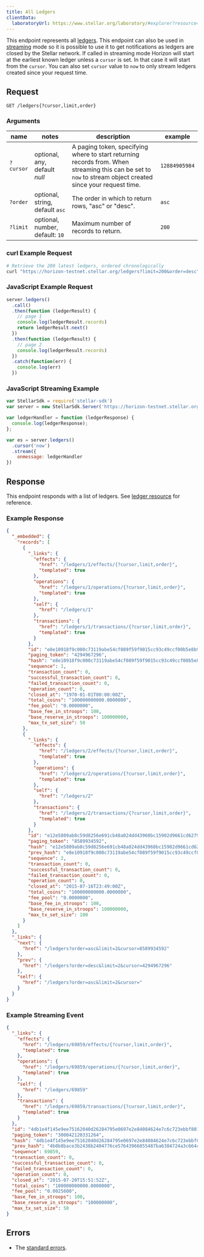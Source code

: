 ```yaml
---
title: All Ledgers
clientData:
  laboratoryUrl: https://www.stellar.org/laboratory/#explorer?resource=ledgers&endpoint=all
---
```


This endpoint represents all [ledgers](../resources/ledger.md).
This endpoint can also be used in [streaming](../streaming.md) mode so it is possible to use it to get notifications as ledgers are closed by the Stellar network.
If called in streaming mode Horizon will start at the earliest known ledger unless a `cursor` is set. In that case it will start from the `cursor`. You can also set `cursor` value to `now` to only stream ledgers created since your request time.

## Request

```
GET /ledgers{?cursor,limit,order}
```

### Arguments

| name | notes | description | example |
| ---- | ----- | ----------- | ------- |
| `?cursor` | optional, any, default _null_ | A paging token, specifying where to start returning records from. When streaming this can be set to `now` to stream object created since your request time. | `12884905984` |
| `?order`  | optional, string, default `asc` | The order in which to return rows, "asc" or "desc". | `asc` |
| `?limit`  | optional, number, default: `10` | Maximum number of records to return. | `200` |

### curl Example Request

```sh
# Retrieve the 200 latest ledgers, ordered chronologically
curl "https://horizon-testnet.stellar.org/ledgers?limit=200&order=desc"
```

### JavaScript Example Request

```javascript
server.ledgers()
  .call()
  .then(function (ledgerResult) {
    // page 1
    console.log(ledgerResult.records)
    return ledgerResult.next()
  })
  .then(function (ledgerResult) {
    // page 2
    console.log(ledgerResult.records)
  })
  .catch(function(err) {
    console.log(err)
  })
```


### JavaScript Streaming Example

```javascript
var StellarSdk = require('stellar-sdk')
var server = new StellarSdk.Server('https://horizon-testnet.stellar.org');

var ledgerHandler = function (ledgerResponse) {
  console.log(ledgerResponse);
};

var es = server.ledgers()
  .cursor('now')
  .stream({
    onmessage: ledgerHandler
})
```

## Response

This endpoint responds with a list of ledgers.  See [ledger resource](../resources/ledger.md) for reference.

### Example Response

```json
{
  "_embedded": {
    "records": [
      {
        "_links": {
          "effects": {
            "href": "/ledgers/1/effects/{?cursor,limit,order}",
            "templated": true
          },
          "operations": {
            "href": "/ledgers/1/operations/{?cursor,limit,order}",
            "templated": true
          },
          "self": {
            "href": "/ledgers/1"
          },
          "transactions": {
            "href": "/ledgers/1/transactions/{?cursor,limit,order}",
            "templated": true
          }
        },
        "id": "e8e10918f9c000c73119abe54cf089f59f9015cc93c49ccf00b5e8b9afb6e6b1",
        "paging_token": "4294967296",
        "hash": "e8e10918f9c000c73119abe54cf089f59f9015cc93c49ccf00b5e8b9afb6e6b1",
        "sequence": 1,
        "transaction_count": 0,
        "successful_transaction_count": 0,
        "failed_transaction_count": 0,
        "operation_count": 0,
        "closed_at": "1970-01-01T00:00:00Z",
        "total_coins": "100000000000.0000000",
        "fee_pool": "0.0000000",
        "base_fee_in_stroops": 100,
        "base_reserve_in_stroops": 100000000,
        "max_tx_set_size": 50
      },
      {
        "_links": {
          "effects": {
            "href": "/ledgers/2/effects/{?cursor,limit,order}",
            "templated": true
          },
          "operations": {
            "href": "/ledgers/2/operations/{?cursor,limit,order}",
            "templated": true
          },
          "self": {
            "href": "/ledgers/2"
          },
          "transactions": {
            "href": "/ledgers/2/transactions/{?cursor,limit,order}",
            "templated": true
          }
        },
        "id": "e12e5809ab8c59d8256e691cb48a024dd43960bc15902d9661cd627962b2bc71",
        "paging_token": "8589934592",
        "hash": "e12e5809ab8c59d8256e691cb48a024dd43960bc15902d9661cd627962b2bc71",
        "prev_hash": "e8e10918f9c000c73119abe54cf089f59f9015cc93c49ccf00b5e8b9afb6e6b1",
        "sequence": 2,
        "transaction_count": 0,
        "successful_transaction_count": 0,
        "failed_transaction_count": 0,
        "operation_count": 0,
        "closed_at": "2015-07-16T23:49:00Z",
        "total_coins": "100000000000.0000000",
        "fee_pool": "0.0000000",
        "base_fee_in_stroops": 100,
        "base_reserve_in_stroops": 100000000,
        "max_tx_set_size": 100
      }
    ]
  },
  "_links": {
    "next": {
      "href": "/ledgers?order=asc&limit=2&cursor=8589934592"
    },
    "prev": {
      "href": "/ledgers?order=desc&limit=2&cursor=4294967296"
    },
    "self": {
      "href": "/ledgers?order=asc&limit=2&cursor="
    }
  }
}
```

### Example Streaming Event

```json
{
  "_links": {
    "effects": {
      "href": "/ledgers/69859/effects/{?cursor,limit,order}",
      "templated": true
    },
    "operations": {
      "href": "/ledgers/69859/operations/{?cursor,limit,order}",
      "templated": true
    },
    "self": {
      "href": "/ledgers/69859"
    },
    "transactions": {
      "href": "/ledgers/69859/transactions/{?cursor,limit,order}",
      "templated": true
    }
  },
  "id": "4db1e4f145e9ee75162040d26284795e0697e2e84084624e7c6c723ebbf80118",
  "paging_token": "300042120331264",
  "hash": "4db1e4f145e9ee75162040d26284795e0697e2e84084624e7c6c723ebbf80118",
  "prev_hash": "4b0b8bace3b2438b2404776ce57643966855487ba6384724a3c664c7aa4cd9e4",
  "sequence": 69859,
  "transaction_count": 0,
  "successful_transaction_count": 0,
  "failed_transaction_count": 0,
  "operation_count": 0,
  "closed_at": "2015-07-20T15:51:52Z",
  "total_coins": "100000000000.0000000",
  "fee_pool": "0.0025600",
  "base_fee_in_stroops": 100,
  "base_reserve_in_stroops": "100000000",
  "max_tx_set_size": 50
}
```

## Errors

- The [standard errors](../errors.md#standard-errors).
